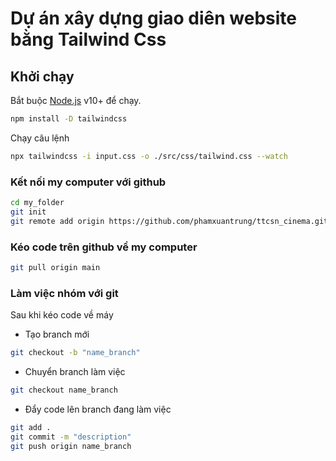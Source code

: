 # Dự án xây dựng giao diên website bằng Tailwind Css


## Khởi chạy
Bắt buộc [Node.js](https://nodejs.org/) v10+ để chạy.
```sh
npm install -D tailwindcss
```
Chạy câu lệnh
```sh
npx tailwindcss -i input.css -o ./src/css/tailwind.css --watch
```

### Kết nối my computer với github
```sh
cd my_folder
git init
git remote add origin https://github.com/phamxuantrung/ttcsn_cinema.git
```

### Kéo code trên github về my computer
```sh
git pull origin main
```

### Làm việc nhóm với git
Sau khi kéo code về máy
- Tạo branch mới
```sh
git checkout -b "name_branch"
```
- Chuyển branch làm việc
```sh
git checkout name_branch
```
- Đẩy code lên branch đang làm việc
```sh
git add .
git commit -m "description"
git push origin name_branch
```
